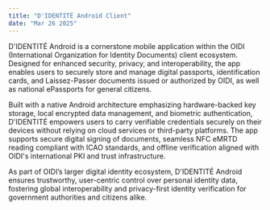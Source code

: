 ```yaml
---
title: "D'IDENTITÉ Android Client"
date: "Mar 26 2025"
---
```

D'IDENTITÉ Android is a cornerstone mobile application within the OIDI (International Organization for Identity Documents) client ecosystem. Designed for enhanced security, privacy, and interoperability, the app enables users to securely store and manage digital passports, identification cards, and Laissez-Passer documents issued or authorized by OIDI, as well as national ePassports for general citizens.

Built with a native Android architecture emphasizing hardware-backed key storage, local encrypted data management, and biometric authentication, D'IDENTITÉ empowers users to carry verifiable credentials securely on their devices without relying on cloud services or third-party platforms. The app supports secure digital signing of documents, seamless NFC eMRTD reading compliant with ICAO standards, and offline verification aligned with OIDI's international PKI and trust infrastructure.

As part of OIDI’s larger digital identity ecosystem, D'IDENTITÉ Android ensures trustworthy, user-centric control over personal identity data, fostering global interoperability and privacy-first identity verification for government authorities and citizens alike.